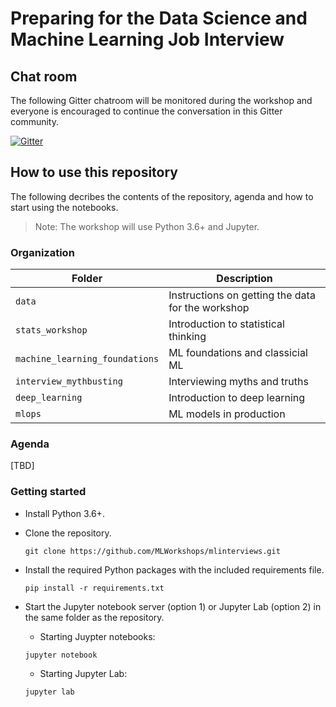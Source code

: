 # Preparing for the Data Science and Machine Learning Job Interview

## Chat room

The following Gitter chatroom will be monitored during the workshop and everyone is encouraged to continue the conversation in this Gitter community.

[![Gitter](https://badges.gitter.im/MLWorkshops/spring-2021-mlworkshop.svg)](https://gitter.im/MLWorkshops/spring-2021-mlworkshop?utm_source=badge&utm_medium=badge&utm_campaign=pr-badge)

## How to use this repository

The following decribes the contents of the repository, agenda and how to start using the notebooks.

> Note: The workshop will use Python 3.6+ and Jupyter.

### Organization

| Folder | Description |
| --- | --- |
| `data` | Instructions on getting the data for the workshop |
| `stats_workshop` | Introduction to statistical thinking |
| `machine_learning_foundations` | ML foundations and classicial ML |
| `interview_mythbusting` | Interviewing myths and truths |
| `deep_learning` | Introduction to deep learning |
| `mlops` | ML models in production |

### Agenda

[TBD]

### Getting started

- Install Python 3.6+.
- Clone the repository.

    ```
    git clone https://github.com/MLWorkshops/mlinterviews.git
    ```

- Install the required Python packages with the included requirements file.

    ```
    pip install -r requirements.txt
    ```

- Start the Jupyter notebook server (option 1) or Jupyter Lab (option 2) in the same folder as the repository.

    - Starting Juypter notebooks:

    ```
    jupyter notebook
    ```

    - Starting Jupyter Lab:

    ```
    jupyter lab
    ```
